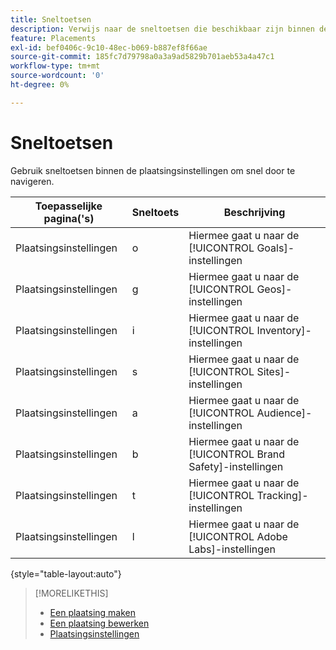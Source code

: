 ```yaml
---
title: Sneltoetsen
description: Verwijs naar de sneltoetsen die beschikbaar zijn binnen de plaatsingsinstellingen.
feature: Placements
exl-id: bef0406c-9c10-48ec-b069-b887ef8f66ae
source-git-commit: 185fc7d79798a0a3a9ad5829b701aeb53a4a47c1
workflow-type: tm+mt
source-wordcount: '0'
ht-degree: 0%

---
```


# Sneltoetsen

Gebruik sneltoetsen binnen de plaatsingsinstellingen om snel door<!-- and to create ads and placements --> te navigeren.

| Toepasselijke pagina(&#39;s) | Sneltoets | Beschrijving |
| ---------------| ----------- | ---------------------- |
| Plaatsingsinstellingen | o | Hiermee gaat u naar de [!UICONTROL Goals]-instellingen |
| Plaatsingsinstellingen | g | Hiermee gaat u naar de [!UICONTROL Geos]-instellingen |
| Plaatsingsinstellingen | i | Hiermee gaat u naar de [!UICONTROL Inventory]-instellingen |
| Plaatsingsinstellingen | s | Hiermee gaat u naar de [!UICONTROL Sites]-instellingen |
| Plaatsingsinstellingen | a | Hiermee gaat u naar de [!UICONTROL Audience]-instellingen |
| Plaatsingsinstellingen | b | Hiermee gaat u naar de [!UICONTROL Brand Safety]-instellingen |
| Plaatsingsinstellingen | t | Hiermee gaat u naar de [!UICONTROL Tracking]-instellingen |
| Plaatsingsinstellingen | l | Hiermee gaat u naar de [!UICONTROL Adobe Labs]-instellingen |

{style=&quot;table-layout:auto&quot;}

<!-- | Legacy placement settings | npv | Lets you create a new video placement | -->
<!-- | Legacy placement settings | npd | Lets you create a new display placement | -->
<!-- | Legacy placement settings | nav | Lets you create a new video ad | -->
<!-- | Legacy placement settings | nad | Lets you create a new display ad| -->

>[!MORELIKETHIS]
>
>* [Een plaatsing maken](/help/dsp/campaign-management/placements/placement-create.md)
>* [Een plaatsing bewerken](/help/dsp/campaign-management/placements/placement-edit.md)
>* [Plaatsingsinstellingen](/help/dsp/campaign-management/placements/placement-settings.md)

